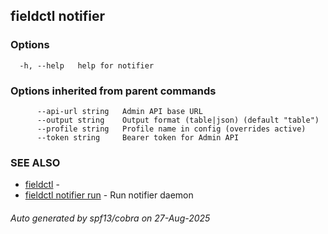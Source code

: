 ## fieldctl notifier



### Options

```
  -h, --help   help for notifier
```

### Options inherited from parent commands

```
      --api-url string   Admin API base URL
      --output string    Output format (table|json) (default "table")
      --profile string   Profile name in config (overrides active)
      --token string     Bearer token for Admin API
```

### SEE ALSO

* [fieldctl](fieldctl.md)	 - 
* [fieldctl notifier run](fieldctl_notifier_run.md)	 - Run notifier daemon

###### Auto generated by spf13/cobra on 27-Aug-2025
